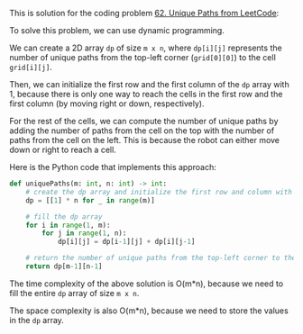 This is solution for the coding problem [62. Unique Paths from LeetCode](https://leetcode.com/problems/unique-paths/description):

To solve this problem, we can use dynamic programming.

We can create a 2D array `dp` of size `m x n`, where `dp[i][j]` represents the number of unique paths from the top-left corner (`grid[0][0]`) to the cell `grid[i][j]`.

Then, we can initialize the first row and the first column of the `dp` array with 1, because there is only one way to reach the cells in the first row and the first column (by moving right or down, respectively).

For the rest of the cells, we can compute the number of unique paths by adding the number of paths from the cell on the top with the number of paths from the cell on the left. This is because the robot can either move down or right to reach a cell.

Here is the Python code that implements this approach:

```python
def uniquePaths(m: int, n: int) -> int:
    # create the dp array and initialize the first row and column with 1
    dp = [[1] * n for _ in range(m)]

    # fill the dp array
    for i in range(1, m):
        for j in range(1, n):
            dp[i][j] = dp[i-1][j] + dp[i][j-1]

    # return the number of unique paths from the top-left corner to the bottom-right corner
    return dp[m-1][n-1]
```

The time complexity of the above solution is O(m\*n), because we need to fill the entire `dp` array of size `m x n`.

The space complexity is also O(m\*n), because we need to store the values in the `dp` array.
